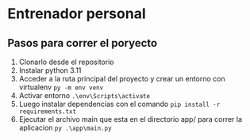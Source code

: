# Entrenador personal

## Pasos para correr el poryecto

1. Clonarlo desde el repositorio
2. Instalar python 3.11
3. Acceder a la ruta principal del proyecto y crear un entorno con virtualenv ```py -m env venv```
4. Activar entorno ```.\env\Scripts\activate```
5. Luego instalar dependencias con el comando ```pip install -r requirements.txt```
6. Ejecutar el archivo main que esta en el directorio app/ para correr la aplicacion ```py .\app\main.py```
